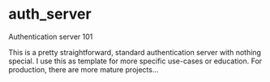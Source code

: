 # auth_server
Authentication server 101

This is a pretty straightforward, standard authentication server with nothing special.
I use this as template for more specific use-cases or education.
For production, there are more mature projects...
